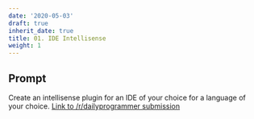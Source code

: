 ```yaml
---
date: '2020-05-03'
draft: true
inherit_date: true
title: 01. IDE Intellisense
weight: 1
---
```


## Prompt

Create an intellisense plugin for an IDE of your choice for a language of your choice. [Link to /r/dailyprogrammer submission](https://www.reddit.com/r/dailyprogrammer/comments/2eplay/8272014_contest_1_ide_intellisense/)
